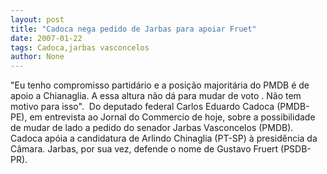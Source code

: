 ```yaml
---
layout: post
title: "Cadoca nega pedido de Jarbas para apoiar Fruet"
date: 2007-01-22
tags: Cadoca,jarbas vasconcelos
author: None
---
```

\"Eu tenho compromisso partidário e a posição majoritária do PMDB é de apoio a Chianaglia. A essa altura não dá para mudar de voto . Não&nbsp;tem motivo para isso\".&nbsp;
Do deputado federal Carlos Eduardo Cadoca (PMDB-PE), em entrevista ao Jornal do Commercio de hoje, sobre a possibilidade de mudar de lado a pedido do senador Jarbas Vasconcelos (PMDB). Cadoca apóia a candidatura de Arlindo Chinaglia (PT-SP)&nbsp;à presidência da Câmara. Jarbas, por sua vez, defende o nome de Gustavo Fruert (PSDB-PR). 